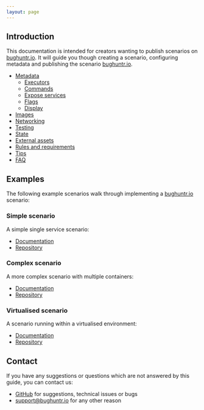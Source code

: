 ```yaml
---
layout: page
---
```


## Introduction

This documentation is intended for creators wanting to publish scenarios on [bughuntr.io](https://bughuntr.io). It will guide you though creating a scenario, configuring metadata and publishing the scenario [bughuntr.io](https://bughuntr.io).

* [Metadata](/scenario/meta.html)
  * [Executors](/scenario/executors.html)
  * [Commands](/scenario/commands.html)
  * [Expose services](/scenario/expose.html)
  * [Flags](/scenario/flags.html)
  * [Display](/scenario/display.html)
* [Images](/scenario/images.html)
* [Networking](/scenario/networking.html)
* [Testing](/scenario/testing.html)
* [State](/scenario/state.html)
* [External assets](/scenario/assets.html)
* [Rules and requirements](/scenario/rules.html)
* [Tips](/scenario/tips.html)
* [FAQ](/faq.html)

## Examples

The following example scenarios walk through implementing a [bughuntr.io](https://bughuntr.io) scenario:
### Simple scenario
A simple single service scenario:
* [Documentation](/examples/simple.html)
* [Repository](https://github.com/bughuntrio/example_scenarios/tree/main/simple)

### Complex scenario
A more complex scenario with multiple containers:
* [Documentation](/examples/complex.html)
* [Repository](https://github.com/bughuntrio/example_scenarios/complex/)

### Virtualised scenario
A scenario running within a virtualised environment:
* [Documentation](/examples/virtualised.html)
* [Repository](https://github.com/bughuntrio/example_scenarios/virtualised/)


## Contact

If you have any suggestions or questions which are not answered by this guide, you can contact us:
* [GitHub](https://github.com/bughuntrio/issues) for suggestions, technical issues or bugs
* [support@bughuntr.io](mailto:support@bughuntr.io) for any other reason
